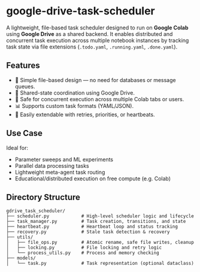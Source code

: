 # google-drive-task-scheduler

A lightweight, file-based task scheduler designed to run on **Google Colab** using **Google Drive** as a shared backend. It enables distributed and concurrent task execution across multiple notebook instances by tracking task state via file extensions (`.todo.yaml`, `.running.yaml`, `.done.yaml`).

## Features

- 🧠 Simple file-based design — no need for databases or message queues.
- 📂 Shared-state coordination using Google Drive.
- 🚀 Safe for concurrent execution across multiple Colab tabs or users.
- 📊 Supports custom task formats (YAML/JSON).
- 🔄 Easily extendable with retries, priorities, or heartbeats.

## Use Case

Ideal for:
- Parameter sweeps and ML experiments
- Parallel data processing tasks
- Lightweight meta-agent task routing
- Educational/distributed execution on free compute (e.g. Colab)

## Directory Structure

```text
gdrive_task_scheduler/
├── scheduler.py            # High-level scheduler logic and lifecycle
├── task_manager.py         # Task creation, transitions, and state
├── heartbeat.py            # Heartbeat loop and status tracking
├── recovery.py             # Stale task detection & recovery
├── utils/
│   ├── file_ops.py         # Atomic rename, safe file writes, cleanup
│   ├── locking.py          # File locking and retry logic
│   └── process_utils.py    # Process and memory checking
├── models/
│   └── task.py             # Task representation (optional dataclass)
